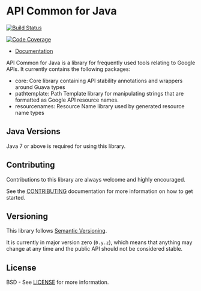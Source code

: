 API Common for Java
==============================

[![Build Status](https://travis-ci.org/googleapis/api-common-java.svg?branch=master)](https://travis-ci.org/googleapis/api-common-java)

[![Code Coverage](https://img.shields.io/codecov/c/github/googleapis/api-common-java.svg)](https://codecov.io/github/googleapis/api-common-java)

- [Documentation](http://googleapis.github.io/api-common-java/apidocs)

API Common for Java is a library for frequently used tools relating to Google
APIs. It currently contains the following packages:
- core: Core library containing API stability annotations and wrappers around
  Guava types
- pathtemplate: Path Template library for manipulating strings that are
  formatted as Google API resource names.
- resourcenames: Resource Name library used by generated resource name types

Java Versions
-------------

Java 7 or above is required for using this library.

Contributing
------------

Contributions to this library are always welcome and highly encouraged.

See the [CONTRIBUTING] documentation for more information on how to get started.

Versioning
----------

This library follows [Semantic Versioning](http://semver.org/).

It is currently in major version zero (``0.y.z``), which means that anything
may change at any time and the public API should not be considered
stable.

License
-------

BSD - See [LICENSE] for more information.

[CONTRIBUTING]:https://github.com/googleapis/path-template-java/blob/master/CONTRIBUTING.md
[LICENSE]: https://github.com/googleapis/path-template-java/blob/master/LICENSE

